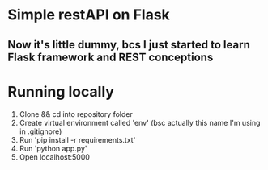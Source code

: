 # Simple restAPI on Flask

## Now it's little dummy, bcs I just started to learn Flask framework and REST conceptions

# Running locally
1. Clone && cd into repository folder
2. Create virtual environment called 'env' (bsc actually this name I'm using in .gitignore)
3. Run 'pip install -r requirements.txt'
4. Run 'python app.py'
5. Open localhost:5000
